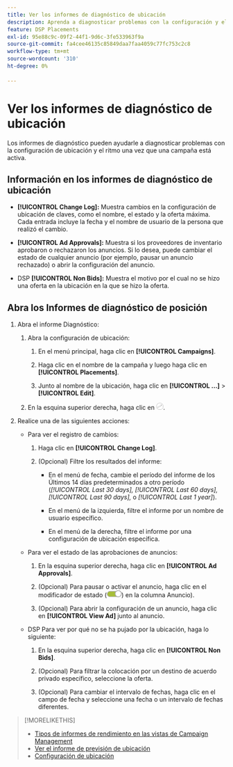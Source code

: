 ```yaml
---
title: Ver los informes de diagnóstico de ubicación
description: Aprenda a diagnosticar problemas con la configuración y el ritmo de la ubicación.
feature: DSP Placements
exl-id: 95e88c9c-09f2-44f1-9d6c-3fe533963f9a
source-git-commit: fa4cee46135c85849daa7faa4059c77fc753c2c8
workflow-type: tm+mt
source-wordcount: '310'
ht-degree: 0%

---
```


# Ver los informes de diagnóstico de ubicación

<!-- Does this really belong in the Campaign Management > Reports section or in the Placements section? -->

Los informes de diagnóstico pueden ayudarle a diagnosticar problemas con la configuración de ubicación y el ritmo una vez que una campaña está activa.

## Información en los informes de diagnóstico de ubicación

* **[!UICONTROL Change Log]:** Muestra cambios en la configuración de ubicación de claves, como el nombre, el estado y la oferta máxima. Cada entrada incluye la fecha y el nombre de usuario de la persona que realizó el cambio.

* **[!UICONTROL Ad Approvals]:** Muestra si los proveedores de inventario aprobaron o rechazaron los anuncios. Si lo desea, puede cambiar el estado de cualquier anuncio (por ejemplo, pausar un anuncio rechazado) o abrir la configuración del anuncio.

* DSP **[!UICONTROL Non Bids]:** Muestra el motivo por el cual no se hizo una oferta en la ubicación en la que se hizo la oferta.

## Abra los Informes de diagnóstico de posición

1. Abra el informe Diagnóstico:

   1. Abra la configuración de ubicación:

      1. En el menú principal, haga clic en **[!UICONTROL Campaigns]**.

      1. Haga clic en el nombre de la campaña y luego haga clic en **[!UICONTROL Placements]**.

      1. Junto al nombre de la ubicación, haga clic en **[!UICONTROL ...]** > **[!UICONTROL Edit]**.

   1. En la esquina superior derecha, haga clic en ![Diagnóstico de ubicación](/help/dsp/assets/placement-diagnostics.png).

1. Realice una de las siguientes acciones:

   * Para ver el registro de cambios:

      1. Haga clic en **[!UICONTROL Change Log]**.

      1. (Opcional) Filtre los resultados del informe:

         * En el menú de fecha, cambie el período del informe de los Últimos 14 días predeterminados a otro período (*[!UICONTROL Last 30 days],* *[!UICONTROL Last 60 days],* *[!UICONTROL Last 90 days],* o *[!UICONTROL Last 1 year]*).

         * En el menú de la izquierda, filtre el informe por un nombre de usuario específico.

         * En el menú de la derecha, filtre el informe por una configuración de ubicación específica.

   * Para ver el estado de las aprobaciones de anuncios:

      1. En la esquina superior derecha, haga clic en **[!UICONTROL Ad Approvals]**.

      1. (Opcional) Para pausar o activar el anuncio, haga clic en el modificador de estado (![Modificador de estado](/help/dsp/assets/status-switch.png)) en la columna Anuncio).

      1. (Opcional) Para abrir la configuración de un anuncio, haga clic en **[!UICONTROL View Ad]** junto al anuncio.

   * DSP Para ver por qué no se ha pujado por la ubicación, haga lo siguiente:

      1. En la esquina superior derecha, haga clic en **[!UICONTROL Non Bids]**.

      1. (Opcional) Para filtrar la colocación por un destino de acuerdo privado específico, seleccione la oferta. <!-- Admin users only: Optionally filter the deal by one or more regions ([!UICONTROL US-EAST], [!UICONTROL US-WEST]) [!UICONTROL EU-WEST], [!UICONTROL HKG]) by selecting the regions. -->

      1. (Opcional) Para cambiar el intervalo de fechas, haga clic en el campo de fecha y seleccione una fecha o un intervalo de fechas diferentes.

<!-- Later, add link to >* Definitions for NBRs (Reading No Bid Reports (NBRs)) -->

>[!MORELIKETHIS]
>
>* [Tipos de informes de rendimiento en las vistas de Campaign Management](campaign-reports-about.md)
>* [Ver el informe de previsión de ubicación](/help/dsp/campaign-management/reports/placement-forecast.md)
>* [Configuración de ubicación](/help/dsp/campaign-management/placements/placement-settings.md)
